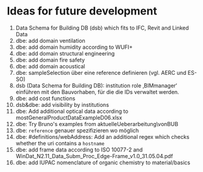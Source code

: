 # Ideas for future development

1. Data Schema for Building DB (dsb) which fits to IFC, Revit and Linked Data
1. dbe: add domain ventilation
1. dbe: add domain humidity according to WUFI+
1. dbe: add domain structural engineering
1. dbe: add domain fire safety
1. dbe: add domain acoustical
1. dbe: sampleSelection über eine reference definieren (vgl. AERC und ES-SO)
1. dsb (Data Schema for Building DB): institution role ‚BIMmanager‘ einführen mit den Bauvorhaben, für die die IDs verwaltet werden.
1. dbe: add cost functions
1. dsb&dbe: add visibility by institutions
1. dbe: Add additional optical data according to mostGeneralProductDataExampleD06.xlsx
1. dbe: Try Bruno's examples from aktuelleUeberarbeitung\vonBUB
1. dbe: `reference` genauer spezifizieren wo möglich
1. dbe: #definitions/webAddress: Add an additional regex which checks whether the uri contains a `hostname`
1. dbe: add frame data according to ISO 10077-2 and WinDat_N2.11_Data_Subm_Proc_Edge-Frame_v1.0_31.05.04.pdf
1. dbe: add IUPAC nomenclature of organic chemistry to material/basics
